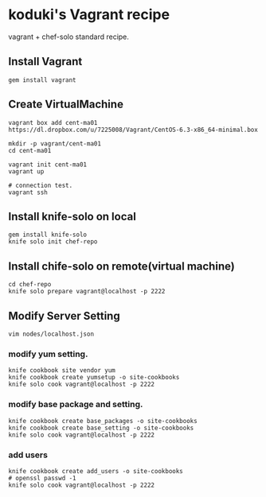 # koduki's Vagrant recipe 

vagrant + chef-solo standard recipe.

## Install Vagrant
    gem install vagrant

## Create VirtualMachine
    vagrant box add cent-ma01 https://dl.dropbox.com/u/7225008/Vagrant/CentOS-6.3-x86_64-minimal.box

    mkdir -p vagrant/cent-ma01
    cd cent-ma01

    vagrant init cent-ma01
    vagrant up

    # connection test.
    vagrant ssh

## Install knife-solo on local
    gem install knife-solo
    knife solo init chef-repo

## Install chife-solo on remote(virtual machine)
    cd chef-repo
    knife solo prepare vagrant@localhost -p 2222

## Modify Server Setting

    vim nodes/localhost.json

### modify yum setting.
    knife cookbook site vendor yum 
    knife cookbook create yumsetup -o site-cookbooks
    knife solo cook vagrant@localhost -p 2222

### modify base package and setting.
    knife cookbook create base_packages -o site-cookbooks
    knife cookbook create base_setting -o site-cookbooks
    knife solo cook vagrant@localhost -p 2222

### add users
    knife cookbook create add_users -o site-cookbooks
    # openssl passwd -1
    knife solo cook vagrant@localhost -p 2222


